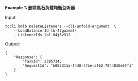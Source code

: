**Example 1: 删除黑石负载均衡监听器**



Input: 

```
tccli bmlb DeleteListeners --cli-unfold-argument  \
    --LoadBalancerId lb-47gazeml\
    --ListenerIds lbl-84j5v31f
```

Output: 
```
{
    "Response": {
        "TaskId": 2385734,
        "RequestId": "b082311a-f448-47be-af62-7944030e6ff1"
    }
}
```

